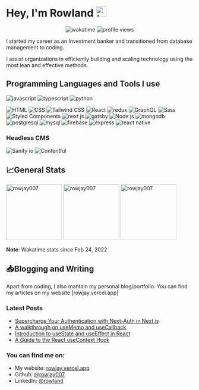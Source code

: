 <!-- <img src="./banner.png" /> -->

# Hey, I'm Rowland <img src="https://user-images.githubusercontent.com/1303154/88677602-1635ba80-d120-11ea-84d8-d263ba5fc3c0.gif" width="28px" alt="hi">

<p align="center">
  <img alt="wakatime" src="https://wakatime.com/badge/user/3cbe3c90-aefe-4b06-9cbe-bb590e0a7e56.svg" />
  <img alt="profile views" src="https://komarev.com/ghpvc/?username=sergiobarria&color=FAC151" />
</p>

I started my career as an Investment banker and transitioned from database management to coding. 

I assist organizations in efficiently building and scaling technology using the most lean and effective methods.

## Programming Languages and Tools I use

<p>
  <img alt="javascript" src="https://img.shields.io/badge/-Javascript-F0DB4F?style=for-the-badge&labelColor=black&logo=javascript&logoColor=F0DB4F" />
  <img alt="typescript" src="https://img.shields.io/badge/-Typescript-007acc?style=for-the-badge&labelColor=black&logo=typescript&logoColor=007acc" />
  <img alt="python" src="https://img.shields.io/badge/-python-3674A7?style=for-the-badge&labelColor=black&logo=python&logoColor=3674A7" />
 </p>

<p>
  <img alt="HTML" src="https://img.shields.io/badge/-html-E54C22?style=flat-square&logo=html5&logoColor=white" />
  <img alt="CSS" src="https://img.shields.io/badge/-css-1672B7?style=flat-square&logo=css3&logoColor=white" />
  <img alt="Tailwind CSS" src="https://img.shields.io/badge/-tailwind-18BAB9?style=flat-square&logo=tailwindcss&logoColor=white" />
  <img alt="React" src="https://img.shields.io/badge/-React-45b8d8?style=flat-square&logo=react&logoColor=white" />
  <img alt="redux" src="https://img.shields.io/badge/-Redux-764ABC?style=flat-square&logo=redux&logoColor=white" />
  <img alt="GraphQL" src="https://img.shields.io/badge/-GraphQL-E10098?style=flat-square&logo=graphql&logoColor=white" />
  <img alt="Sass" src="https://img.shields.io/badge/-Sass-CC6699?style=flat-square&logo=sass&logoColor=white" />
  <img alt="Styled Components" src="https://img.shields.io/badge/-Styled_Components-db7092?style=flat-square&logo=styled-components&logoColor=white" />
  <img alt="next js" src="https://img.shields.io/badge/-Next-000000?style=flat-square&logo=next.js&logoColor=white" />
  <img alt="gatsby" src="https://img.shields.io/badge/-Gatsby-533885?style=flat-square&logo=gatsby&logoColor=white" />
  <img alt="Node js" src="https://img.shields.io/badge/-Nodejs-3C873A?style=flat-square&logo=node.js&logoColor=white" />
  <img alt="mongodb" src="https://img.shields.io/badge/-MongoDB-14AA52?style=flat-square&logo=mongodb&logoColor=white" />
  <img alt="postgresql" src="https://img.shields.io/badge/-PostgreSQL-316192?style=flat-square&logo=postgresql&logoColor=white" />
  <img alt="mysql" src="https://img.shields.io/badge/-MySQL-00000F?style=flat-square&logo=mysql&logoColor=white" />
  <img alt="firebase" src="https://img.shields.io/badge/-firebase-FFCB2D?style=flat-square&logo=firebase&logoColor=white" />
  <img alt="express" src="https://img.shields.io/badge/-Express.js-404D59?style=flat-square&logo=express&logoColor=white" />
  <img alt="react native" src="https://img.shields.io/badge/-React_Native-20232A?style=flat-square&logo=react&logoColor=white" />
</p>

### Headless CMS

<p>
  <img alt="Sanity io" src="https://img.shields.io/badge/-sanity-E9544F?style=for-the-badge&logoColor=white" />
   <img alt="Contentful" src="https://img.shields.io/badge/-contentful-F3DF21?style=for-the-badge&logoColor=white" />
</p>

## :chart_with_upwards_trend:General Stats

<div>
  <img height="150" src="https://github-readme-stats.vercel.app/api?username=rowjay007&theme=gotham&show_icons=true" alt="rowjay007" />

  <img height="150" src="https://github-readme-stats.vercel.app/api/top-langs/?username=rowjay007&layout=compact&theme=gotham&langs_count=6" alt="rowjay007" alt="sergiobarria" />

  <img height="150" src="https://github-readme-stats.vercel.app/api/wakatime?username=@Adimoha&layout=compact&theme=gotham&langs_count=6&v=2" alt="rowjay007" />
</div>

**Note**: Wakatime stats since Feb 24, 2022

## :inbox_tray:Blogging and Writing

Apart from coding, I also mantain my personal blog/portfolio. You can find my articles on my website [rowjay.vercel.app]

### Latest Posts

<!-- BLOG-POST-LIST:START -->
- [Supercharge Your Authentication with Next-Auth in Next.js](https://rowjay.vercel.app/blogs/supercharge-your-authentication-with-next-auth-in-next-js)
- [A walkthrough on useMemo and useCallback](https://rowjay.vercel.app/blog/a-walkthrough-on-usememo-and-usecallback)
- [Introduction to useState and useEffect in React](https://rowjay.vercel.app/blog/introduction-to-usestate-and-useeffect-in-react)
- [A Guide to the React useContext Hook](https://rowjay.vercel.app/blog/a-guide-to-the-react-usecontext-hook)
<!-- BLOG-POST-LIST:END -->

### You can find me on:

- My website: [rowjay.vercel.app](https://www.rowjay.vercel.app/)
- Github: [@rowjay007](https://github.com/rowjay007)
- LinkedIn: [@rowland](https://www.linkedin.com/feed/?trk=guest_homepage-basic_nav-header-signin)
